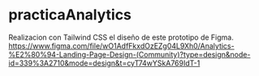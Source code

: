 # practicaAnalytics

Realizacion con Tailwind CSS el diseño de este prototipo de Figma.
https://www.figma.com/file/wO1AdfFkxdOzEZg04L9Xh0/Analytics-%E2%80%94-Landing-Page-Design-(Community)?type=design&node-id=339%3A2710&mode=design&t=cyT74wYSkA769IdT-1
